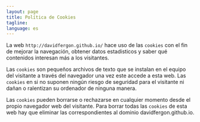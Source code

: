 ```yaml
---
layout: page
title: Política de Cookies
tagline: 
language: es
---
```


La web `http://davidfergon.github.io/` hace uso de las `cookies` con el fin de mejorar la navegación, obtener datos estadisticos y saber qué contenidos interesan más a los visitantes.

Las `cookies` son pequeños archivos de texto que se instalan en el equipo del visitante a través del navegador una vez este accede a esta web. Las `cookies` en si no suponen ningún riesgo de seguridad para el visitante ni dañan o ralentizan su ordenador de ninguna manera.

Las `cookies` pueden borrarse o rechazarse en cualquier momento desde el propio navegador web del visitante. Para borrar todas las `cookies` de esta web hay que eliminar las correspondientes al dominio davidfergon.github.io.
